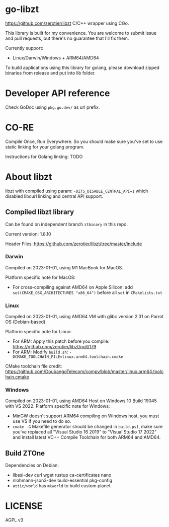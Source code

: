 # go-libzt

https://github.com/zerotier/libzt C/C++ wrapper using CGo.

This library is built for my convenience. You are welcome to submit issue and pull requests, but there's no guarantee that I'll fix them.

Currently support:

- Linux/Darwin/Windows + ARM64/AMD64

To build applications using this library for golang, please download zipped binaries from release and put into lib folder.

# Developer API reference

Check GoDoc using `pkg.go.dev/` as url prefix.

# CO-RE

Compile Once, Run Everywhere. So you should make sure you've set to use static linking for your golang program.

Instructions for Golang linking: TODO

# About libzt

libzt with compiled using param: `-DZTS_DISABLE_CENTRAL_API=1` which disabled libcurl linking and central API support.

## Compiled libzt library

Can be found on independent branch `ztbinary` in this repo.  

Current version: 1.8.10

Header Files: https://github.com/zerotier/libzt/tree/master/include

### Darwin

Compiled on 2023-01-01, using M1 MacBook for MacOS.

Platform specific note for MacOS:
- For cross-compiling against AMD64 on Apple Silicon:  add `set(CMAKE_OSX_ARCHITECTURES "x86_64")` before all `set` in `CMakelists.txt`

### Linux

Compiled on 2023-01-01, using AMD64 VM with glibc version 2.31 on Parrot OS (Debian-based)

Platform specific note for Linux:
- For ARM: Apply this patch before you compile: https://github.com/zerotier/libzt/pull/179
- For ARM: Modify `build.sh`: `-DCMAKE_TOOLCHAIN_FILE=linux.arm64.toolchain.cmake`

CMake toolchain file credit: https://github.com/DoubangoTelecom/compv/blob/master/linux.arm64.toolchain.cmake

### Windows

Compiled on 2023-01-01, using AMD64 Host on Windows 10 Build 19045 with VS 2022.
Platform specific note for Windows:
- MinGW doesn't support ARM64 compiling on Windows host, you must use VS if you need to do so.
- `cmake -G` Makefile generator should be changed in `build.ps1`, make sure you've replaced all "Visual Studio 16 2019" to "Visual Studio 17 2022" and install latest VC++ Compile Toolchain for both ARM64 and AMD64.

## Build ZTOne

Dependencies on Debian:
- libssl-dev curl wget rustup ca-certificates nano
- nlohmann-json3-dev build-essential pkg-config
- `attic/world` has `mkworld` to build custom planet


# LICENSE

AGPL v3

